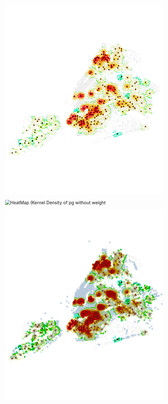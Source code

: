 ![Kernel Desity Plot of NYC Playgrounds weighted by # of Restaurants Nearby](/Plot/KD005_3.png)

![HeatMap (Kernel Density of pg without weight](NYC_Playgrounds_Restaurants/Plot/PointPlot_pg&rr_2.png)

![HeatMap (Kernel Density of pg without weight](/Plot/KD005_4.png)
